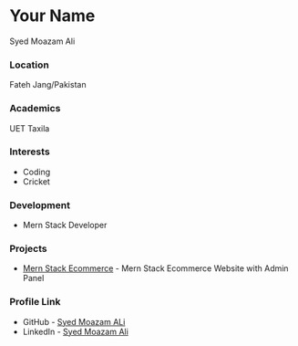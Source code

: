 # Your Name

Syed Moazam Ali

### Location

Fateh Jang/Pakistan

### Academics

UET Taxila

### Interests

- Coding
- Cricket

### Development

- Mern Stack Developer

### Projects

- [Mern Stack Ecommerce](https://github.com/MoazamAli45/Ecommerce-mern) - Mern Stack Ecommerce Website with Admin Panel

### Profile Link

- GitHub - [Syed Moazam ALi](https://github.com/MoazamAli45)
- LinkedIn - [Syed Moazam Ali](https://www.linkedin.com/in/syedmoazamali/)
